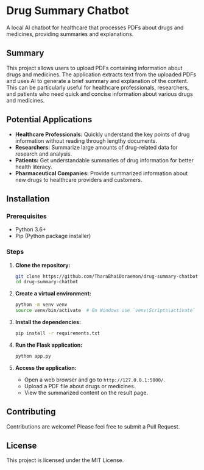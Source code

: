 # Drug Summary Chatbot

A local AI chatbot for healthcare that processes PDFs about drugs and medicines, providing summaries and explanations.

## Summary
This project allows users to upload PDFs containing information about drugs and medicines. The application extracts text from the uploaded PDFs and uses AI to generate a brief summary and explanation of the content. This can be particularly useful for healthcare professionals, researchers, and patients who need quick and concise information about various drugs and medicines.

## Potential Applications
- **Healthcare Professionals:** Quickly understand the key points of drug information without reading through lengthy documents.
- **Researchers:** Summarize large amounts of drug-related data for research and analysis.
- **Patients:** Get understandable summaries of drug information for better health literacy.
- **Pharmaceutical Companies:** Provide summarized information about new drugs to healthcare providers and customers.

## Installation

### Prerequisites
- Python 3.6+
- Pip (Python package installer)

### Steps
1. **Clone the repository:**
    ```sh
    git clone https://github.com/TharaBhaiDoraemon/drug-summary-chatbot.git
    cd drug-summary-chatbot
    ```

2. **Create a virtual environment:**
    ```sh
    python -m venv venv
    source venv/bin/activate  # On Windows use `venv\Scripts\activate`
    ```

3. **Install the dependencies:**
    ```sh
    pip install -r requirements.txt
    ```

4. **Run the Flask application:**
    ```sh
    python app.py
    ```

5. **Access the application:**
    - Open a web browser and go to `http://127.0.0.1:5000/`.
    - Upload a PDF file about drugs or medicines.
    - View the summarized content on the result page.

## Contributing
Contributions are welcome! Please feel free to submit a Pull Request.

## License
This project is licensed under the MIT License.